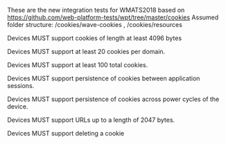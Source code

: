  These are the new integration tests for WMATS2018 based on https://github.com/web-platform-tests/wpt/tree/master/cookies
 Assumed folder structure: /cookies/wave-cookies , /cookies/resources


  Devices MUST support cookies of length at least 4096 bytes

  Devices MUST support at least 20 cookies per domain.

  Devices MUST support at least 100 total cookies.

  Devices MUST support persistence of cookies between application sessions.

  Devices MUST support persistence of cookies across power cycles of the device.

  Devices MUST support URLs up to a length of 2047 bytes.

  Devices MUST support deleting a cookie